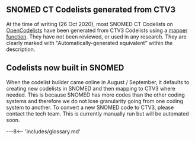 ## SNOMED CT Codelists generated from CTV3

At the time of writing (26 Oct 2020), most SNOMED CT Codelists on [OpenCodelists](https://www.opencodelists.org/)
have been generated from CTV3 Codelists using 
a [mapper function](https://github.com/opensafely/opencodelists/blob/main/mappings/ctv3sctmap2/mappers.py).
They have not been reviewed, or used in any research. They are clearly marked with 
"Automatically-generated equivalent" within the description. 

## Codelists now built in SNOMED

When the codelist builder came online in August / September, it defaults to creating
new codelists in SNOMED and then mapping to CTV3 where needed. This is because SNOMED has more codes than 
the other coding systems and therefore we do not lose granularity going from one coding system to another.
To convert a new SNOMED code to CTV3, please contact the tech team. This is currently manually run but will 
be automated soon.  

 


---8<-- 'includes/glossary.md'
